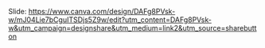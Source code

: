 Slide: https://www.canva.com/design/DAFg8PVsk-w/mJ04Lie7bCguITSDjs5Z9w/edit?utm_content=DAFg8PVsk-w&utm_campaign=designshare&utm_medium=link2&utm_source=sharebutton
